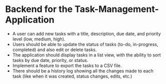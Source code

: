# Backend for the Task-Management-Application

- A user can add new tasks with a title, description, due date, and priority level (low, medium, high).
- Users should be able to update the status of tasks (to-do, in-progress, completed) and also edit or delete tasks.
- The application should display tasks in a list view, with the ability to sort tasks by due date, priority, or status.
- Implement a feature to export the tasks to a CSV file.
- There should be a history log showing all the changes made to each task (like when it was created, status changes, edits, etc.)